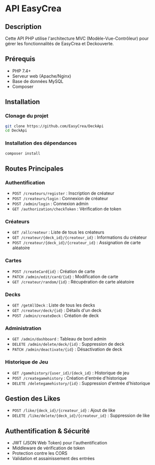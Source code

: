 # API EasyCrea

## Description
Cette API PHP utilise l'architecture MVC (Modèle-Vue-Contrôleur) pour gérer les fonctionnalités de EasyCrea et Deckouverte.

## Prérequis
- PHP 7.4+
- Serveur web (Apache/Nginx)
- Base de données MySQL
- Composer

## Installation

### Clonage du projet
```bash
git clone https://github.com/EasyCrea/DeckApi
cd DeckApi
```

### Installation des dépendances
```bash
composer install
```

## Routes Principales

### Authentification
- `POST /createurs/register` : Inscription de créateur
- `POST /createurs/login` : Connexion de créateur
- `POST /admin/login` : Connexion admin
- `GET /authorization/checkToken` : Vérification de token

### Créateurs
- `GET /allcreateur` : Liste de tous les créateurs
- `GET /createur/{deck_id}/{createur_id}` : Informations du créateur
- `POST /createur/{deck_id}/{createur_id}` : Assignation de carte aléatoire

### Cartes
- `POST /createCard{id}` : Création de carte
- `PATCH /admin/edit/card/{id}` : Modification de carte
- `GET /createur/random/{id}` : Récupération de carte aléatoire

### Decks
- `GET /getAllDeck` : Liste de tous les decks
- `GET /createur/deck/{id}` : Détails d'un deck
- `POST /admin/createDeck` : Création de deck

### Administration
- `GET /admin/dashboard` : Tableau de bord admin
- `DELETE /admin/delete/deck/{id}` : Suppression de deck
- `PATCH /admin/deactivate/{id}` : Désactivation de deck

### Historique de Jeu
- `GET /gamehistory/{user_id}/{deck_id}` : Historique de jeu
- `POST /creategamehistory` : Création d'entrée d'historique
- `DELETE /deletegamehistory/{id}` : Suppression d'entrée d'historique

## Gestion des Likes
- `POST /like/{deck_id}/{createur_id}` : Ajout de like
- `DELETE /like/delete/{deck_id}/{createur_id}` : Suppression de like

## Authentification & Sécurité
- JWT (JSON Web Token) pour l'authentification
- Middleware de vérification de token
- Protection contre les CORS
- Validation et assainissement des entrées
